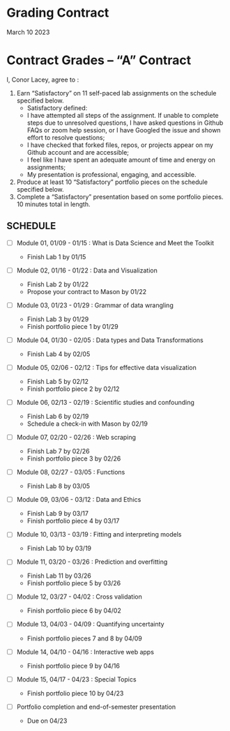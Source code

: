 Grading Contract
================
March 10 2023

<!-- This contract is adapted from Annie Somerville's contract https://github.com/anniehsom -->

# Contract Grades – “A” Contract

I, Conor Lacey, agree to :

1)  Earn “Satisfactory” on 11 self-paced lab assignments on the schedule
    specified below.
    - Satisfactory defined:
    - I have attempted all steps of the assignment. If unable to
      complete steps due to unresolved questions, I have asked questions
      in Github FAQs or zoom help session, or I have Googled the issue
      and shown effort to resolve questions;
    - I have checked that forked files, repos, or projects appear on my
      Github account and are accessible;
    - I feel like I have spent an adequate amount of time and energy on
      assignments;
    - My presentation is professional, engaging, and accessible.
2)  Produce at least 10 “Satisfactory” portfolio pieces on the schedule
    specified below.
3)  Complete a “Satisfactory” presentation based on some portfolio
    pieces. 10 minutes total in length.

## SCHEDULE

- [ ] Module 01, 01/09 - 01/15 : What is Data Science and Meet the
  Toolkit

  - Finish Lab 1 by 01/15

- [ ] Module 02, 01/16 - 01/22 : Data and Visualization

  - Finish Lab 2 by 01/22
  - Propose your contract to Mason by 01/22

- [ ] Module 03, 01/23 - 01/29 : Grammar of data wrangling

  - Finish Lab 3 by 01/29
  - Finish portfolio piece 1 by 01/29

- [ ] Module 04, 01/30 - 02/05 : Data types and Data Transformations

  - Finish Lab 4 by 02/05

- [ ] Module 05, 02/06 - 02/12 : Tips for effective data visualization

  - Finish Lab 5 by 02/12
  - Finish portfolio piece 2 by 02/12

- [ ] Module 06, 02/13 - 02/19 : Scientific studies and confounding

  - Finish Lab 6 by 02/19
  - Schedule a check-in with Mason by 02/19

- [ ] Module 07, 02/20 - 02/26 : Web scraping

  - Finish Lab 7 by 02/26
  - Finish portfolio piece 3 by 02/26

- [ ] Module 08, 02/27 - 03/05 : Functions

  - Finish Lab 8 by 03/05

- [ ] Module 09, 03/06 - 03/12 : Data and Ethics

  - Finish Lab 9 by 03/17
  - Finish portfolio piece 4 by 03/17

- [ ] Module 10, 03/13 - 03/19 : Fitting and interpreting models

  - Finish Lab 10 by 03/19

- [ ] Module 11, 03/20 - 03/26 : Prediction and overfitting

  - Finish Lab 11 by 03/26
  - Finish portfolio piece 5 by 03/26

- [ ] Module 12, 03/27 - 04/02 : Cross validation

  - Finish portfolio piece 6 by 04/02

- [ ] Module 13, 04/03 - 04/09 : Quantifying uncertainty

  - Finish portfolio pieces 7 and 8 by 04/09

- [ ] Module 14, 04/10 - 04/16 : Interactive web apps

  - Finish portfolio piece 9 by 04/16

- [ ] Module 15, 04/17 - 04/23 : Special Topics

  - Finish portfolio piece 10 by 04/23

- [ ] Portfolio completion and end-of-semester presentation

  - Due on 04/23
